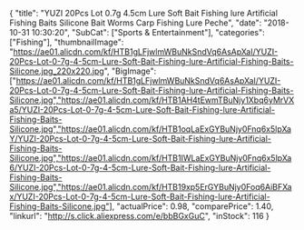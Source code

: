 {
	"title": "YUZI 20Pcs Lot 0.7g 4.5cm Lure Soft Bait Fishing lure Artificial Fishing Baits Silicone Bait Worms Carp Fishing Lure Peche",
	"date": "2018-10-31 10:30:20",
	"SubCat": ["Sports & Entertainment"],
	"categories": ["Fishing"],
	"thumbnailImage": "https://ae01.alicdn.com/kf/HTB1gLFjwlmWBuNkSndVq6AsApXaI/YUZI-20Pcs-Lot-0-7g-4-5cm-Lure-Soft-Bait-Fishing-lure-Artificial-Fishing-Baits-Silicone.jpg_220x220.jpg",
	"BigImage": ["https://ae01.alicdn.com/kf/HTB1gLFjwlmWBuNkSndVq6AsApXaI/YUZI-20Pcs-Lot-0-7g-4-5cm-Lure-Soft-Bait-Fishing-lure-Artificial-Fishing-Baits-Silicone.jpg","https://ae01.alicdn.com/kf/HTB1AH4tEwmTBuNjy1Xbq6yMrVXa5/YUZI-20Pcs-Lot-0-7g-4-5cm-Lure-Soft-Bait-Fishing-lure-Artificial-Fishing-Baits-Silicone.jpg","https://ae01.alicdn.com/kf/HTB1oqLaExGYBuNjy0Fnq6x5lpXaY/YUZI-20Pcs-Lot-0-7g-4-5cm-Lure-Soft-Bait-Fishing-lure-Artificial-Fishing-Baits-Silicone.jpg","https://ae01.alicdn.com/kf/HTB1IWLaExGYBuNjy0Fnq6x5lpXa6/YUZI-20Pcs-Lot-0-7g-4-5cm-Lure-Soft-Bait-Fishing-lure-Artificial-Fishing-Baits-Silicone.jpg","https://ae01.alicdn.com/kf/HTB19xp5ErGYBuNjy0Foq6AiBFXax/YUZI-20Pcs-Lot-0-7g-4-5cm-Lure-Soft-Bait-Fishing-lure-Artificial-Fishing-Baits-Silicone.jpg"],
	"actualPrice": 0.98,
	"comparePrice": 1.40,
	"linkurl": "http://s.click.aliexpress.com/e/bbBGxGuC",
	"inStock": 116
}
